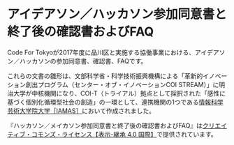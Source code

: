 # アイデアソン／ハッカソン参加同意書と終了後の確認書およびFAQ

Code For Tokyoが2017年度に品川区と実施する協働事業における、アイデアソン／ハッカソンの参加同意書、確認書、FAQです。

これらの文書の雛形は、文部科学省・科学技術振興機構による「革新的イノベーション創出プログラム（センター・オブ・イノベーションCOI STREAM）」に明治大学が中核機関になり、COI-T（トライアル）拠点として採択された「感性に基づく個別化循環型社会の創造」の一環として、連携機関の1つである[情報科学芸術大学院大学［IAMAS］](http://www.iamas.ac.jp)において作成されました。

『ハッカソン／メイカソン参加同意書と終了後の確認書およびFAQ』は[クリエイティブ・コモンズ・ライセンス【表示-継承 4.0 国際】](http://creativecommons.org/licenses/by-sa/4.0/deed.ja)で提供されています。